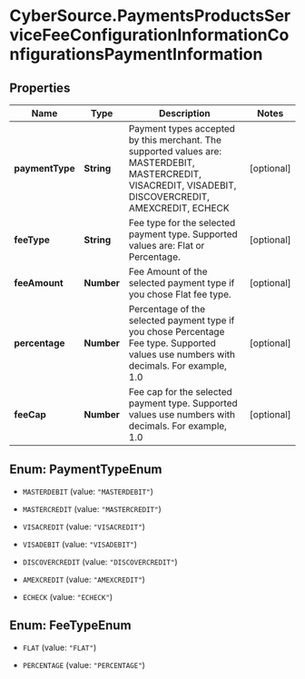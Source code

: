 # CyberSource.PaymentsProductsServiceFeeConfigurationInformationConfigurationsPaymentInformation

## Properties
Name | Type | Description | Notes
------------ | ------------- | ------------- | -------------
**paymentType** | **String** | Payment types accepted by this merchant. The supported values are: MASTERDEBIT, MASTERCREDIT, VISACREDIT, VISADEBIT, DISCOVERCREDIT, AMEXCREDIT, ECHECK | [optional] 
**feeType** | **String** | Fee type for the selected payment type. Supported values are: Flat or Percentage.  | [optional] 
**feeAmount** | **Number** | Fee Amount of the selected payment type if you chose Flat fee type.  | [optional] 
**percentage** | **Number** | Percentage of the selected payment type if you chose Percentage Fee type. Supported values use numbers with decimals. For example, 1.0  | [optional] 
**feeCap** | **Number** | Fee cap for the selected payment type. Supported values use numbers with decimals. For example, 1.0  | [optional] 


<a name="PaymentTypeEnum"></a>
## Enum: PaymentTypeEnum


* `MASTERDEBIT` (value: `"MASTERDEBIT"`)

* `MASTERCREDIT` (value: `"MASTERCREDIT"`)

* `VISACREDIT` (value: `"VISACREDIT"`)

* `VISADEBIT` (value: `"VISADEBIT"`)

* `DISCOVERCREDIT` (value: `"DISCOVERCREDIT"`)

* `AMEXCREDIT` (value: `"AMEXCREDIT"`)

* `ECHECK` (value: `"ECHECK"`)




<a name="FeeTypeEnum"></a>
## Enum: FeeTypeEnum


* `FLAT` (value: `"FLAT"`)

* `PERCENTAGE` (value: `"PERCENTAGE"`)





